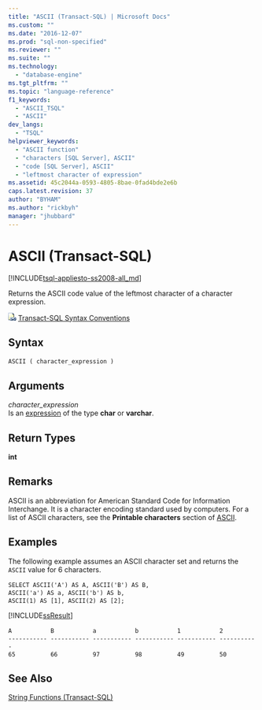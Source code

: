 ```yaml
---
title: "ASCII (Transact-SQL) | Microsoft Docs"
ms.custom: ""
ms.date: "2016-12-07"
ms.prod: "sql-non-specified"
ms.reviewer: ""
ms.suite: ""
ms.technology: 
  - "database-engine"
ms.tgt_pltfrm: ""
ms.topic: "language-reference"
f1_keywords: 
  - "ASCII_TSQL"
  - "ASCII"
dev_langs: 
  - "TSQL"
helpviewer_keywords: 
  - "ASCII function"
  - "characters [SQL Server], ASCII"
  - "code [SQL Server], ASCII"
  - "leftmost character of expression"
ms.assetid: 45c2044a-0593-4805-8bae-0fad4bde2e6b
caps.latest.revision: 37
author: "BYHAM"
ms.author: "rickbyh"
manager: "jhubbard"
---
```

# ASCII (Transact-SQL)
[!INCLUDE[tsql-appliesto-ss2008-all_md](../../includes/tsql-appliesto-ss2008-all-md.md)]

  Returns the ASCII code value of the leftmost character of a character expression.  
  
 ![Topic link icon](../../database-engine/configure-windows/media/topic-link.gif "Topic link icon") [Transact-SQL Syntax Conventions](../../t-sql/language-elements/transact-sql-syntax-conventions-transact-sql.md)  
  
## Syntax  
  
```  
ASCII ( character_expression )  
```  
  
## Arguments  
 *character_expression*  
 Is an [expression](../../t-sql/language-elements/expressions-transact-sql.md) of the type **char** or **varchar**.  
  
## Return Types  
 **int**  
  
## Remarks

ASCII is an abbreviation for American Standard Code for Information Interchange. It is a character encoding standard used by computers. For a list of ASCII characters, see the **Printable characters** section of [ASCII](https://www.wikipedia.org/wiki/ASCII).

## Examples  
  The following example assumes an ASCII character set and returns the `ASCII` value for 6 characters.  
  
```tsql  
SELECT ASCII('A') AS A, ASCII('B') AS B,   
ASCII('a') AS a, ASCII('b') AS b,  
ASCII(1) AS [1], ASCII(2) AS [2];  
```  
  
 [!INCLUDE[ssResult](../../includes/ssresult-md.md)]  
  
```  
A           B           a           b           1           2  
----------- ----------- ----------- ----------- ----------- -----------  
65          66          97          98          49          50  
```  
  
## See Also  
 [String Functions &#40;Transact-SQL&#41;](../../t-sql/functions/string-functions-transact-sql.md)  
  
  


